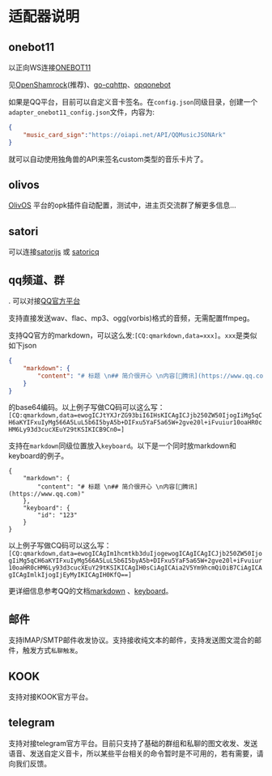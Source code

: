 # 适配器说明

## onebot11

以正向WS连接[ONEBOT11](https://github.com/botuniverse/onebot-11)

见[OpenShamrock](https://github.com/whitechi73/OpenShamrock)(推荐)、[go-cqhttp](https://github.com/Mrs4s/go-cqhttp)、[opqonebot](https://github.com/super1207/opqonebot)

如果是QQ平台，目前可以自定义音卡签名。在`config.json`同级目录，创建一个`adapter_onebot11_config.json`文件，内容为:

```json
{
    "music_card_sign":"https://oiapi.net/API/QQMusicJSONArk"
}
```
就可以自动使用独角兽的API来签名custom类型的音乐卡片了。

## olivos

[OlivOS](https://github.com/OlivOS-Team/OlivOS) 平台的opk插件自动配置，测试中，进主页交流群了解更多信息...

## satori

可以连接[satorijs](https://github.com/satorijs) 或 [satoricq](https://github.com/super1207/satoricq)

## qq频道、群
.
可以对接[QQ官方平台](https://q.qq.com/)

支持直接发送wav、flac、mp3、ogg(vorbis)格式的音频，无需配置ffmpeg。

支持QQ官方的markdown，可以这么发:`[CQ:qmarkdown,data=xxx]`。`xxx`是类似如下json
```json
{
    "markdown": {
        "content": "# 标题 \n## 简介很开心 \n内容[🔗腾讯](https://www.qq.com)"
    }
}
```
的base64编码。以上例子写做CQ码可以这么写：
`[CQ:qmarkdown,data=ewogICJtYXJrZG93biI6IHsKICAgICJjb250ZW50IjogIiMg5qCH6aKYIFxuIyMg566A5LuL5b6I5byA5b+DIFxu5YaF5a65W+2gve20l+iFvuiur10oaHR0cHM6Ly93d3cucXEuY29tKSIKICB9Cn0=]`

支持在`markdown`同级位置放入`keyboard`。以下是一个同时放markdown和keyboard的例子。
```
{
    "markdown": {
        "content": "# 标题 \n## 简介很开心 \n内容[🔗腾讯](https://www.qq.com)"
    },
    "keyboard": {
        "id": "123"
    }
}
```
以上例子写做CQ码可以这么写：
`[CQ:qmarkdown,data=ewogICAgIm1hcmtkb3duIjogewogICAgICAgICJjb250ZW50IjogIiMg5qCH6aKYIFxuIyMg566A5LuL5b6I5byA5b+DIFxu5YaF5a65W+2gve20l+iFvuiur10oaHR0cHM6Ly93d3cucXEuY29tKSIKICAgIH0sCiAgICAia2V5Ym9hcmQiOiB7CiAgICAgICAgImlkIjogIjEyMyIKICAgIH0KfQ==]`

更详细信息参考QQ的文档[markdown](https://bot.q.qq.com/wiki/develop/api-v2/server-inter/message/type/markdown.html)
、[keyboard](https://bot.q.qq.com/wiki/develop/api-v2/server-inter/message/trans/msg-btn.html)。

## 邮件

支持IMAP/SMTP邮件收发协议。支持接收纯文本的邮件，支持发送图文混合的邮件，触发方式`私聊触发`。

## KOOK

支持对接KOOK官方平台。

## telegram

支持对接telegram官方平台。目前只支持了基础的群组和私聊的图文收发、发送语音、发送自定义音卡，所以某些平台相关的命令暂时是不可用的，若有需要，请向我们反馈。